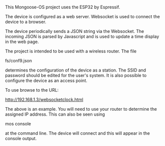 This Mongoose-OS project uses the ESP32 by Espressif.

The device is configured as a web server.
Websocket is used to connect the device to a browser.

The device periodically sends a JSON string via the Websocket.
The incoming JSON is parsed by Javascript and is used to update
a time display in the web page.

The project is intended to be used with a wireless router.
The file

fs/conf9.json

determines the configuration of the device as a station.
The SSID and password should be edited for the user's system.
It is also possible to configure the device as an access
point.

To use browse to the URL:

http://192.168.1.3/websocketclock.html

The above is an example.  You will need to use your router
to determine the assigned IP address.  This can also be
seen using

mos console

at the command line.  The device will connect and this
will appear in the console output.
